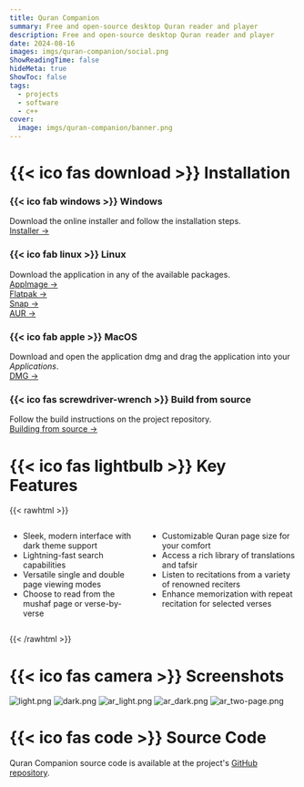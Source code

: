 ```yaml
---
title: Quran Companion
summary: Free and open-source desktop Quran reader and player
description: Free and open-source desktop Quran reader and player
date: 2024-08-16
images: imgs/quran-companion/social.png
ShowReadingTime: false
hideMeta: true
ShowToc: false
tags:
  - projects
  - software
  - c++
cover:
  image: imgs/quran-companion/banner.png
---
```


# <span class="fa-centered">{{< ico fas download >}}</span> Installation

<div class="grid-container">
<div class="grid-item">

### <span class="fa-centered">{{< ico fab windows >}}</span> **Windows**

Download the online installer and follow the installation steps.  
[Installer →](https://github.com/0xzer0x/quran-companion/releases/download/v1.1.9/qc_online_installer_x64_win.exe)

</div>

<div class="grid-item">

### <span class="fa-centered">{{< ico fab linux >}}</span> **Linux**

Download the application in any of the available packages.  
[AppImage →](https://github.com/0xzer0x/quran-companion/releases/download/v1.2.8/Quran_Companion-1.2.8-x86_64.AppImage)  
[Flatpak →](https://flathub.org/apps/io.github._0xzer0x.qurancompanion)  
[Snap →](https://snapcraft.io/quran-companion)  
[AUR →](https://aur.archlinux.org/packages/quran-companion)

</div>

<div class="grid-item">

### <span class="fa-centered">{{< ico fab apple >}}</span> **MacOS**

Download and open the application dmg and drag the application into your _Applications_.  
[DMG →](https://github.com/0xzer0x/quran-companion/releases/download/v1.2.8/Quran_Companion-1.2.8-x86_64.dmg)

</div>

<div class="grid-item">

### <span class="fa-centered">{{< ico fas screwdriver-wrench >}}</span> **Build from source**

Follow the build instructions on the project repository.<br/>
[Building from source →](https://github.com/0xzer0x/quran-companion?tab=readme-ov-file#compilation-%EF%B8%8F)

</div>
</div>

# <span class="fa-centered">{{< ico fas lightbulb >}}</span> Key Features

{{< rawhtml >}}

<div style="display: flex; gap: 1em;">
    <div>
      <ul>
        <li>Sleek, modern interface with dark theme support</li>
        <li>Lightning-fast search capabilities</li>
        <li>Versatile single and double page viewing modes</li>
        <li>Choose to read from the mushaf page or verse-by-verse</li>
      </ul>
    </div>
    <div>
      <ul>
        <li>Customizable Quran page size for your comfort</li>
        <li>Access a rich library of translations and tafsir</li>
        <li>Listen to recitations from a variety of renowned reciters</li>
        <li>Enhance memorization with repeat recitation for selected verses</li>
      </ul>
    </div>
</div>

{{< /rawhtml >}}

# <span class="fa-centered">{{< ico fas camera >}}</span> Screenshots

![light.png](/imgs/quran-companion/screenshots/light.png#center)
![dark.png](/imgs/quran-companion/screenshots/dark.png#center)
![ar_light.png](/imgs/quran-companion/screenshots/ar_light.png#center)
![ar_dark.png](/imgs/quran-companion/screenshots/ar_dark.png#center)
![ar_two-page.png](/imgs/quran-companion/screenshots/ar_two-page.png#center)

# <span class="fa-centered">{{< ico fas code >}}</span> Source Code

Quran Companion source code is available at the project's [GitHub repository](https://github.com/0xzer0x/quran-companion).
